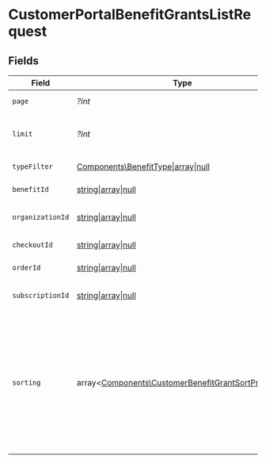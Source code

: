 # CustomerPortalBenefitGrantsListRequest


## Fields

| Field                                                                                                                                                                   | Type                                                                                                                                                                    | Required                                                                                                                                                                | Description                                                                                                                                                             |
| ----------------------------------------------------------------------------------------------------------------------------------------------------------------------- | ----------------------------------------------------------------------------------------------------------------------------------------------------------------------- | ----------------------------------------------------------------------------------------------------------------------------------------------------------------------- | ----------------------------------------------------------------------------------------------------------------------------------------------------------------------- |
| `page`                                                                                                                                                                  | *?int*                                                                                                                                                                  | :heavy_minus_sign:                                                                                                                                                      | Page number, defaults to 1.                                                                                                                                             |
| `limit`                                                                                                                                                                 | *?int*                                                                                                                                                                  | :heavy_minus_sign:                                                                                                                                                      | Size of a page, defaults to 10. Maximum is 100.                                                                                                                         |
| `typeFilter`                                                                                                                                                            | [Components\BenefitType\|array\|null](../../Models/Operations/QueryParamBenefitTypeFilter.md)                                                                           | :heavy_minus_sign:                                                                                                                                                      | Filter by benefit type.                                                                                                                                                 |
| `benefitId`                                                                                                                                                             | [string\|array\|null](../../Models/Operations/CustomerPortalBenefitGrantsListQueryParamBenefitIDFilter.md)                                                              | :heavy_minus_sign:                                                                                                                                                      | Filter by benefit ID.                                                                                                                                                   |
| `organizationId`                                                                                                                                                        | [string\|array\|null](../../Models/Operations/CustomerPortalBenefitGrantsListQueryParamOrganizationIDFilter.md)                                                         | :heavy_minus_sign:                                                                                                                                                      | Filter by organization ID.                                                                                                                                              |
| `checkoutId`                                                                                                                                                            | [string\|array\|null](../../Models/Operations/CheckoutIDFilter.md)                                                                                                      | :heavy_minus_sign:                                                                                                                                                      | Filter by checkout ID.                                                                                                                                                  |
| `orderId`                                                                                                                                                               | [string\|array\|null](../../Models/Operations/QueryParamOrderIDFilter.md)                                                                                               | :heavy_minus_sign:                                                                                                                                                      | Filter by order ID.                                                                                                                                                     |
| `subscriptionId`                                                                                                                                                        | [string\|array\|null](../../Models/Operations/QueryParamSubscriptionIDFilter.md)                                                                                        | :heavy_minus_sign:                                                                                                                                                      | Filter by subscription ID.                                                                                                                                              |
| `sorting`                                                                                                                                                               | array<[Components\CustomerBenefitGrantSortProperty](../../Models/Components/CustomerBenefitGrantSortProperty.md)>                                                       | :heavy_minus_sign:                                                                                                                                                      | Sorting criterion. Several criteria can be used simultaneously and will be applied in order. Add a minus sign `-` before the criteria name to sort by descending order. |